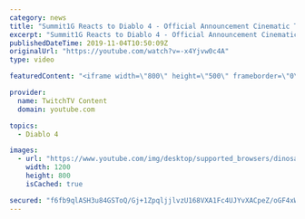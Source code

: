```yaml
---
category: news
title: "Summit1G Reacts to Diablo 4 - Official Announcement Cinematic Trailer"
excerpt: "Summit1G Reacts to Diablo 4 - Official Announcement Cinematic Trailer. Please Subscribe for more content! Leave a Like ..."
publishedDateTime: 2019-11-04T10:50:09Z
originalUrl: "https://youtube.com/watch?v=-x4Yjvw0c4A"
type: video

featuredContent: "<iframe width=\"800\" height=\"500\" frameborder=\"0\" src=\"https://www.youtube.com/embed/-x4Yjvw0c4A\" allow=\"accelerometer; autoplay; encrypted-media; gyroscope; picture-in-picture\" allowfullscreen></iframe>"

provider:
  name: TwitchTV Content
  domain: youtube.com

topics:
  - Diablo 4

images:
  - url: "https://www.youtube.com/img/desktop/supported_browsers/dinosaur.png"
    width: 1200
    height: 800
    isCached: true

secured: "f6fb9qlASH3u84GSToQ/Gj+1ZpqljjlvzU168VXA1Fc4UJYvXACpeZ/oGF4xWdO9jw4HCDV+MH3QQdtFbFp3LV1sK9XSe+AE6klbkfmjwhqF1LQFWlr89936zxQzY6VdzRrOOnwnL2IuOK3bgVWMrOKHWHvKnkyKBEizRIot+I58GwrVwcfT8PnztWoyDcfvFCutLwaQtfxBCqpHG3ZhBeaWB1J/7JCOzshIWtAIJKoJ59CXzKdZwt4Qbi6qxMR02VhEQtW54Q+n32SbFH0U8Zk3vBEzq9/bMrY0Yy/FVtfPfrn9TFHXcyP00lCtWiIzCOfv94CYwAfJXhk4e7UK6VyBjmzMbT5hnhhZ4c8lBQrICLMNZvUXoEQKp3L/fXm6jPUpa35hSfC8v0SZp1L8M3l92fDT0IWyRYKsPWPmAQB80ZEkV/esR+abyx9e+0kH;uQzz8ggjIj/Uchm6FDAeHw=="
---
```


